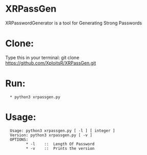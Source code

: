 # XRPassGen
XRPasswordGenerator is a tool for Generating Strong Passwords

# Clone:
   Type this in your terminal: git clone https://github.com/XploitsR/XRPassGen.git
   
# Run:
      * python3 xrpassgen.py

# Usage:
      Usage: python3 xrpassgen.py [ -l ] [ integer ]
      Version: python3 xrpassgen.py [ -v ]
      OPTIONS:
             * -l    ::  Length Of Password
             * -v    ::  Prints the version
